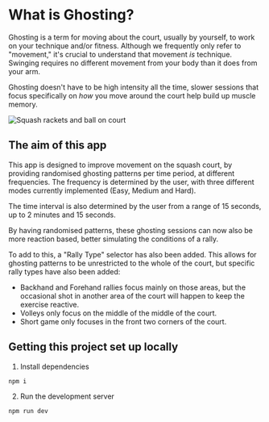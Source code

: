 # What is Ghosting?
Ghosting is a term for moving about the court, usually by yourself, to work on your technique and/or fitness. Although 
we frequently only refer to "movement," it's crucial to understand that movement *is* technique. Swinging requires no 
different movement from your body than it does from your arm.

Ghosting doesn't have to be high intensity all the time, slower sessions that focus specifically on  *how* you move
around the court help build up muscle memory.

![Squash rackets and ball on court](https://ehuupfv6enn.exactdn.com/wp-content/uploads/2022/06/squash-rackets-ball-court-floor-top-view-two-squash-rackets-ball-court-floor-top-view-nobody-game-concept-active-169704435.jpeg?strip=all&lossy=1&ssl=1)

## The aim of this app
This app is designed to improve movement on the squash court, by providing randomised ghosting
patterns per time period, at different frequencies. The frequency is determined by the user, with three
different modes currently implemented (Easy, Medium and Hard).

The time interval is also determined by the user from a range of 15 seconds, up to  2 minutes and 15 seconds.

By having randomised patterns, these ghosting sessions can now also be more reaction based, better simulating the conditions
of a rally.

To add to this, a "Rally Type" selector has also been added. This allows for ghosting patterns to be unrestricted to the
whole of the court, but specific rally types have also been added:
- Backhand and Forehand rallies focus mainly on those areas, but the occasional shot in another area of the court will happen to keep the exercise reactive.
- Volleys only focus on the middle of the middle of the court.
- Short game only focuses in the front two corners of the court.

## Getting this project set up locally

1. Install dependencies

```bash
npm i
```

2. Run the development server
```bash
npm run dev
```
